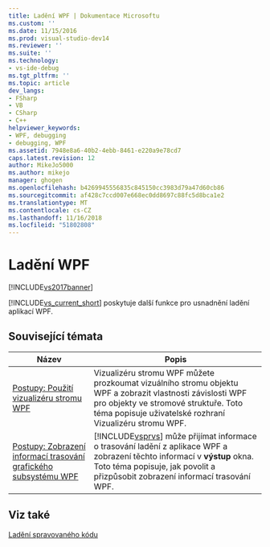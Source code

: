 ```yaml
---
title: Ladění WPF | Dokumentace Microsoftu
ms.custom: ''
ms.date: 11/15/2016
ms.prod: visual-studio-dev14
ms.reviewer: ''
ms.suite: ''
ms.technology:
- vs-ide-debug
ms.tgt_pltfrm: ''
ms.topic: article
dev_langs:
- FSharp
- VB
- CSharp
- C++
helpviewer_keywords:
- WPF, debugging
- debugging, WPF
ms.assetid: 7948e8a6-40b2-4ebb-8461-e220a9e78cd7
caps.latest.revision: 12
author: MikeJo5000
ms.author: mikejo
manager: ghogen
ms.openlocfilehash: b4269945556835c845150cc3983d79a47d60cb86
ms.sourcegitcommit: af428c7ccd007e668ec0dd8697c88fc5d8bca1e2
ms.translationtype: MT
ms.contentlocale: cs-CZ
ms.lasthandoff: 11/16/2018
ms.locfileid: "51802808"
---
```

# <a name="debugging-wpf"></a>Ladění WPF
[!INCLUDE[vs2017banner](../includes/vs2017banner.md)]

[!INCLUDE[vs_current_short](../includes/vs-current-short-md.md)] poskytuje další funkce pro usnadnění ladění aplikací WPF.  
  
## <a name="related-topics"></a>Související témata  
  
|Název|Popis|  
|-----------|-----------------|  
|[Postupy: Použití vizualizéru stromu WPF](../debugger/how-to-use-the-wpf-tree-visualizer.md)|Vizualizéru stromu WPF můžete prozkoumat vizuálního stromu objektu WPF a zobrazit vlastnosti závislosti WPF pro objekty ve stromové struktuře. Toto téma popisuje uživatelské rozhraní Vizualizéru stromu WPF.|  
|[Postupy: Zobrazení informací trasování grafického subsystému WPF](../debugger/how-to-display-wpf-trace-information.md)|[!INCLUDE[vsprvs](../includes/vsprvs-md.md)] může přijímat informace o trasování ladění z aplikace WPF a zobrazení těchto informací v **výstup** okna. Toto téma popisuje, jak povolit a přizpůsobit zobrazení informací trasování WPF.|  
  
## <a name="see-also"></a>Viz také  
 [Ladění spravovaného kódu](../debugger/debugging-managed-code.md)



